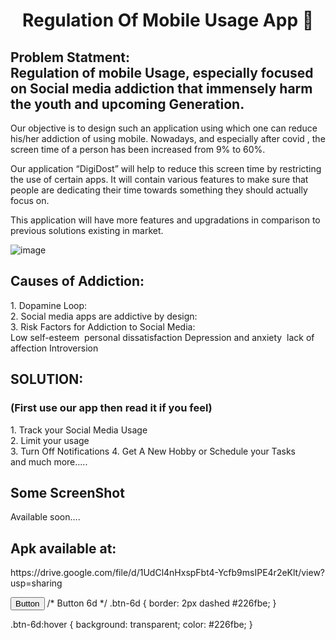 <h1 align="center"> Regulation Of Mobile Usage App  👋 </h1>

<h2> Problem Statment:  <br>
  Regulation of mobile Usage, especially focused on Social media addiction that immensely harm the youth and upcoming Generation.</h2>

Our objective is to design such an application using which one can reduce his/her addiction of using mobile. Nowadays, and especially after covid , the screen time of a person has been increased from 9% to 60%. 

Our application “DigiDost” will help to reduce this screen time by restricting the use of certain apps. It will contain various features to make sure that people are dedicating their time towards something they should actually focus on.

This application will have more features and upgradations in comparison to previous solutions existing in market.


 ![image](https://github.com/Dev-hunt/StatsProject/assets/79158208/be8be3cf-23dc-41a8-b413-68ed7db3b6c5) 

<h2>Causes of Addiction: </h2>
1. Dopamine Loop:  </br>
2. Social media apps are addictive by design:  </br>
3. Risk Factors for Addiction to Social Media:  </br>
Low self-esteem  
personal dissatisfaction
Depression and anxiety 
lack of affection
Introversion

<h2> SOLUTION: </h2>
<h3> (First use our app then read it if you feel)</h3>
1. Track your Social Media Usage </br>
2. Limit your usage   </br>
3. Turn Off Notifications
4. Get A New Hobby or Schedule your Tasks </br>
and much more.....


<h2>Some ScreenShot</h2>
Available soon....

<h2>Apk available at:</h2>
https://drive.google.com/file/d/1UdCl4nHxspFbt4-Ycfb9msIPE4r2eKlt/view?usp=sharing

<button class="btn btn-6 btn-6d">Button</button>
/* Button 6d */
.btn-6d {
	border: 2px dashed #226fbe;
}

.btn-6d:hover {
	background: transparent;
	color: #226fbe;
}
